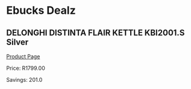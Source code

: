 
# Ebucks Dealz
## DELONGHI DISTINTA FLAIR KETTLE KBI2001.S Silver
[Product Page](https://www.ebucks.com/web/shop/productSelected.do?prodId=1149082681&catId=704985963)

Price: R1799.00

Savings: 201.0


	